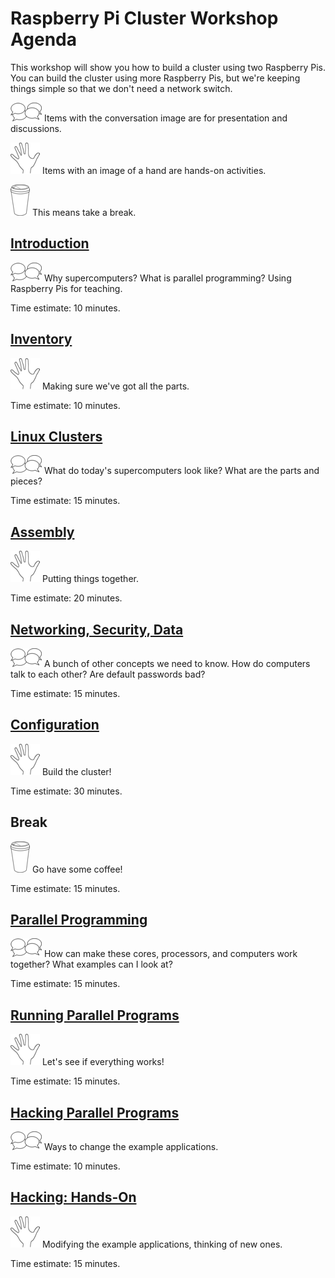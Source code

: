 # Raspberry Pi Cluster Workshop Agenda

This workshop will show you how to build a cluster using two Raspberry Pis. You can build the cluster using more Raspberry Pis, but we're keeping things simple so that we don't need a network switch.

![](conversation.png) Items with the conversation image are for presentation and discussions.

![](hand.png) Items with an image of a hand are hands-on activities.

![](coffee.png) This means take a break.

## [Introduction](intro.md)

![](conversation.png) Why supercomputers? What is parallel programming? Using Raspberry Pis for teaching.

Time estimate: 10 minutes.

## [Inventory](inventory.md)

![](hand.png) Making sure we've got all the parts.

Time estimate: 10 minutes.

## [Linux Clusters](clusters.md)

![](conversation.png) What do today's supercomputers look like? What are the parts and pieces?

Time estimate: 15 minutes.

## [Assembly](assembly.md)

![](hand.png) Putting things together.

Time estimate: 20 minutes.

## [Networking, Security, Data](networking.md)

![](conversation.png) A bunch of other concepts we need to know. How do computers talk to each other? Are default passwords bad?

Time estimate: 15 minutes.

## [Configuration](config.md)

![](hand.png) Build the cluster!

Time estimate: 30 minutes.

## Break

![](coffee.png) Go have some coffee!

Time estimate: 15 minutes.

## [Parallel Programming](parallel.md)

![](conversation.png) How can make these cores, processors, and computers work together? What examples can I look at?

Time estimate: 15 minutes.

## [Running Parallel Programs](parallel.md#running-parallel-programs)

![](hand.png) Let's see if everything works!

Time estimate: 15 minutes.

## [Hacking Parallel Programs](hacking.md)

![](conversation.png) Ways to change the example applications.

Time estimate: 10 minutes.

## [Hacking: Hands-On](hacking.md#hacking-hands-on)

![](hand.png) Modifying the example applications, thinking of new ones.

Time estimate: 15 minutes.
